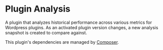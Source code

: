 # Plugin Analysis
A plugin that analyzes historical performance across various metrics for Wordpress plugins. As an activated plugin version changes, a new analysis snapshot is created to compare against.

This plugin's dependencies are managed by [Composer](https://getcomposer.org).
